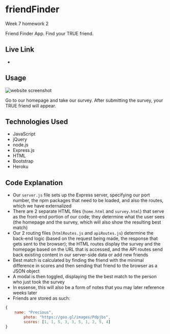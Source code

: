 # friendFinder
Week 7 homework 2




Friend Finder App.  Find your TRUE friend.

## Live Link
 - 

## Usage

![website screenshot](https://cloud.githubusercontent.com/assets/21274043/25552473/a3ceca2c-2c4f-11e7-8a2b-223dd9afd040.png)

Go to our homepage and take our survey. After submitting the survey, your TRUE friend will appear. 


## Technologies Used

- JavaScript
- jQuery
- node.js
- Express.js
- HTML
- Bootstrap
- Heroku

## Code Explanation
- Our `server.js` file sets up the Express server, specifying our port number, the npm packages that need to be loaded, and also the routes, which we have externalized
- There are 2 separate HTML files (`home.html` and `survey.html`) that serve as the front-end portion of our code; they determine what the user sees (the homepage and the survey, which will also show the resulting best match)
- Our 2 routing files (`htmlRoutes.js` and `apiRoutes.js`) determine the back-end logic (based on the request being made, the response that gets sent to the browser); the HTML routes display the survey and the homepage based on the URL that is accessed, and the API routes send back existing content in our server-side data or add new friends
- Best match is calculated by finding the friend with the minimal difference in scores and then sending that friend to the browser as a JSON object
- A modal is then toggled, displaying the the best match to the person who just took the survey
- In essense, this will also be a form of notes that you may later reference weeks later
- Friends are stored as such:

```js
{
	name: "Precious",
		photo: "https://goo.gl/images/Pdpjbs",
		scores: [1, 1, 5, 3, 3, 5, 1, 2, 5, 4]
}
```
